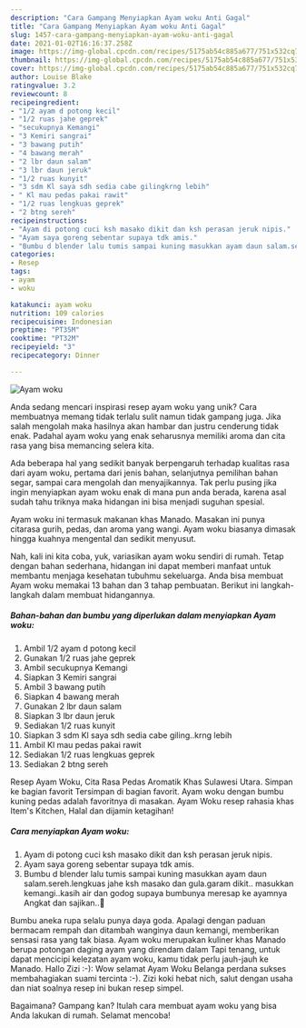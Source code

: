 ```yaml
---
description: "Cara Gampang Menyiapkan Ayam woku Anti Gagal"
title: "Cara Gampang Menyiapkan Ayam woku Anti Gagal"
slug: 1457-cara-gampang-menyiapkan-ayam-woku-anti-gagal
date: 2021-01-02T16:16:37.258Z
image: https://img-global.cpcdn.com/recipes/5175ab54c885a677/751x532cq70/ayam-woku-foto-resep-utama.jpg
thumbnail: https://img-global.cpcdn.com/recipes/5175ab54c885a677/751x532cq70/ayam-woku-foto-resep-utama.jpg
cover: https://img-global.cpcdn.com/recipes/5175ab54c885a677/751x532cq70/ayam-woku-foto-resep-utama.jpg
author: Louise Blake
ratingvalue: 3.2
reviewcount: 8
recipeingredient:
- "1/2 ayam d potong kecil"
- "1/2 ruas jahe geprek"
- "secukupnya Kemangi"
- "3 Kemiri sangrai"
- "3 bawang putih"
- "4 bawang merah"
- "2 lbr daun salam"
- "3 lbr daun jeruk"
- "1/2 ruas kunyit"
- "3 sdm Kl saya sdh sedia cabe gilingkrng lebih"
- " Kl mau pedas pakai rawit"
- "1/2 ruas lengkuas geprek"
- "2 btng sereh"
recipeinstructions:
- "Ayam di potong cuci ksh masako dikit dan ksh perasan jeruk nipis."
- "Ayam saya goreng sebentar supaya tdk amis."
- "Bumbu d blender lalu tumis sampai kuning masukkan ayam daun salam.sereh.lengkuas jahe ksh masako dan gula.garam dikit.. masukkan kemangi..kasih air dan godog supaya bumbunya meresap ke ayamnya Angkat dan sajikan..🙏"
categories:
- Resep
tags:
- ayam
- woku

katakunci: ayam woku 
nutrition: 109 calories
recipecuisine: Indonesian
preptime: "PT35M"
cooktime: "PT32M"
recipeyield: "3"
recipecategory: Dinner

---
```



![Ayam woku](https://img-global.cpcdn.com/recipes/5175ab54c885a677/751x532cq70/ayam-woku-foto-resep-utama.jpg)

Anda sedang mencari inspirasi resep ayam woku yang unik? Cara membuatnya memang tidak terlalu sulit namun tidak gampang juga. Jika salah mengolah maka hasilnya akan hambar dan justru cenderung tidak enak. Padahal ayam woku yang enak seharusnya memiliki aroma dan cita rasa yang bisa memancing selera kita.

Ada beberapa hal yang sedikit banyak berpengaruh terhadap kualitas rasa dari ayam woku, pertama dari jenis bahan, selanjutnya pemilihan bahan segar, sampai cara mengolah dan menyajikannya. Tak perlu pusing jika ingin menyiapkan ayam woku enak di mana pun anda berada, karena asal sudah tahu triknya maka hidangan ini bisa menjadi suguhan spesial.

Ayam woku ini termasuk makanan khas Manado. Masakan ini punya citarasa gurih, pedas, dan aroma yang wangi. Ayam woku biasanya dimasak hingga kuahnya mengental dan sedikit menyusut.


Nah, kali ini kita coba, yuk, variasikan ayam woku sendiri di rumah. Tetap dengan bahan sederhana, hidangan ini dapat memberi manfaat untuk membantu menjaga kesehatan tubuhmu sekeluarga. Anda bisa membuat Ayam woku memakai 13 bahan dan 3 tahap pembuatan. Berikut ini langkah-langkah dalam membuat hidangannya.

<!--inarticleads1-->

##### Bahan-bahan dan bumbu yang diperlukan dalam menyiapkan Ayam woku:

1. Ambil 1/2 ayam d potong kecil
1. Gunakan 1/2 ruas jahe geprek
1. Ambil secukupnya Kemangi
1. Siapkan 3 Kemiri sangrai
1. Ambil 3 bawang putih
1. Siapkan 4 bawang merah
1. Gunakan 2 lbr daun salam
1. Siapkan 3 lbr daun jeruk
1. Sediakan 1/2 ruas kunyit
1. Siapkan 3 sdm Kl saya sdh sedia cabe giling..krng lebih
1. Ambil  Kl mau pedas pakai rawit
1. Sediakan 1/2 ruas lengkuas geprek
1. Sediakan 2 btng sereh


Resep Ayam Woku, Cita Rasa Pedas Aromatik Khas Sulawesi Utara. Simpan ke bagian favorit Tersimpan di bagian favorit. Ayam woku dengan bumbu kuning pedas adalah favoritnya di masakan. Ayam Woku resep rahasia khas Item&#39;s Kitchen, Halal dan dijamin ketagihan! 

<!--inarticleads2-->

##### Cara menyiapkan Ayam woku:

1. Ayam di potong cuci ksh masako dikit dan ksh perasan jeruk nipis.
1. Ayam saya goreng sebentar supaya tdk amis.
1. Bumbu d blender lalu tumis sampai kuning masukkan ayam daun salam.sereh.lengkuas jahe ksh masako dan gula.garam dikit.. masukkan kemangi..kasih air dan godog supaya bumbunya meresap ke ayamnya Angkat dan sajikan..🙏


Bumbu aneka rupa selalu punya daya goda. Apalagi dengan paduan bermacam rempah dan ditambah wanginya daun kemangi, memberikan sensasi rasa yang tak biasa. Ayam woku merupakan kuliner khas Manado berupa potongan daging ayam yang direndam dalam Tapi tenang, untuk dapat mencicipi kelezatan ayam woku, kamu tidak perlu jauh-jauh ke Manado. Hallo Zizi :-): Wow selamat Ayam Woku Belanga perdana sukses membahagiakan suami tercinta :-). Zizi koki hebat nich, salut dengan usaha dan niat soalnya resep ini bukan resep simpel. 

Bagaimana? Gampang kan? Itulah cara membuat ayam woku yang bisa Anda lakukan di rumah. Selamat mencoba!
